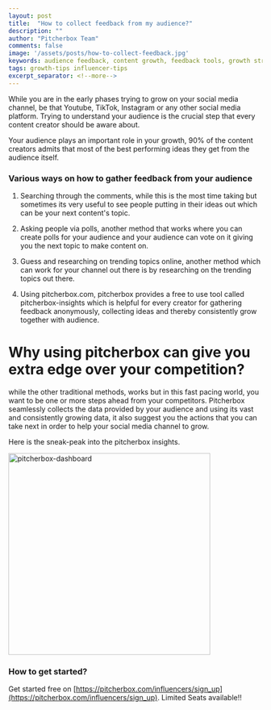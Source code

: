 ```yaml
---
layout: post
title:  "How to collect feedback from my audience?"
description: ""
author: "Pitcherbox Team"
comments: false
image: '/assets/posts/how-to-collect-feedback.jpg'
keywords: audience feedback, content growth, feedback tools, growth strategies.
tags: growth-tips influencer-tips
excerpt_separator: <!--more-->
---
```


While you are in the early phases trying to grow on your social media channel, be that Youtube, TikTok, Instagram or any other social media platform. Trying to understand your audience is the crucial step that every content creator should be aware about. <!--more-->

Your audience plays an important role in your growth, 90% of the content creators admits that most of the best performing ideas they get from the audience itself.

### Various ways on how to gather feedback from your audience

1. Searching through the comments, while this is the most time taking but sometimes its very useful to see people putting in their ideas out which can be your next content's topic.

2. Asking people via polls, another method that works where you can create polls for your audience and your audience can vote on it giving you the next topic to make content on.

3. Guess and researching on trending topics online, another method which can work for your channel out there is by researching on the trending topics out there.

4. Using pitcherbox.com, pitcherbox provides a free to use tool called pitcherbox-insights which is helpful for every creator for gathering feedback anonymously, collecting ideas and thereby consistently grow together with audience.

# Why using pitcherbox can give you extra edge over your competition?

while the other traditional methods, works but in this fast pacing world, you want to be one or more steps ahead from your competitors. Pitcherbox seamlessly collects the data provided by your audience and using its vast and consistently growing data, it also suggest you the actions that you can take next in order to help your social media channel to grow.

Here is the sneak-peak into the pitcherbox insights.

<img src="{{site.baseurl}}/assets/posts/how-to-collect-feedback-from-audience.jpg" width="400px" height="400px" alt="pitcherbox-dashboard">

### How to get started?
Get started free on [https://pitcherbox.com/influencers/sign_up](https://pitcherbox.com/influencers/sign_up). Limited Seats available!!


